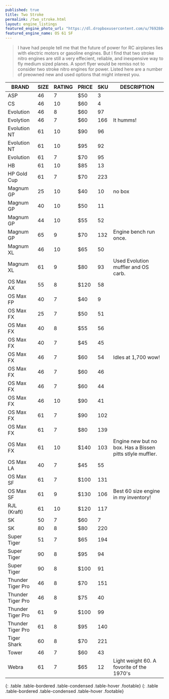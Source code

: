 ```yaml
---
published: true
title: Two Stroke
permalink: /two_stroke.html
layout: engine_listings
featured_engine_photo_url: "https://dl.dropboxusercontent.com/u/76928840/Website%20Photos/featured/2-stroke.jpg"
featured_engine_name: OS 61 SF
---
```























> I have had people tell me that the future of power for RC airplanes lies with electric motors or gasoline engines. But I find that two stroke nitro engines are still a very effecient, reliable, and inexpensive way to fly medium sized planes. A sport flyer would be remiss not to consider two stroke nitro engines for power. Listed here are a number of preowned new and used options that might interest you.

BRAND             | SIZE  | RATING | PRICE | SKU   | DESCRIPTION
------------------|-------|--------|-------|-------|---------------------
ASP               | 46    | 7      | $50   | 3     |                                          
CS                | 46    | 10     | $60   | 4     |            
Evolution         | 46    | 8      | $60   | 97    |
Evolytion         | 46    | 7      | $60   | 166   | It humms!                                     
Evolution NT      | 61    | 10     | $90   | 96    |
Evolution NT      | 61    | 10     | $95   | 92    | 
Evolution         | 61    | 7      | $70   | 95    |           
HB                | 61    | 10     | $85   | 13    |
HP Gold Cup       | 61    | 7      | $70   | 223   |
Magnum GP         | 25    | 10     | $40   | 10    | no box                                       
Magnum GP         | 40    | 10     | $50   | 11    |
Magnum GP         | 44    | 10     | $55   | 52    |
Magnum GP         | 65    | 9      | $70   | 132   | Engine bench run once.                                  
Magnum XL         | 46    | 10     | $65   | 50    |
Magnum XL         | 61    | 9      | $80   | 93    | Used Evolution muffler and OS carb.                                       
OS Max AX         | 55    | 8      | $120  | 58    |                               
OS Max FP         | 40    | 7      | $40   | 9     |
OS Max FX         | 25    | 7      | $50   | 51    |                                 
OS Max FX         | 40    | 8      | $55   | 56    |
OS Max FX         | 40    | 7      | $45   | 45    |
OS Max FX         | 46    | 7      | $60   | 54    | Idles at 1,700 wow! 
OS Max FX         | 46    | 7      | $60   | 46    |
OS Max FX         | 46    | 7      | $60   | 44    |                                  
OS Max FX         | 46    | 10     | $90   | 41    |
OS Max FX         | 61    | 7      | $90   | 102   |
OS Max FX         | 61    | 7      | $80   | 139   |                                
OS Max FX         | 61    | 10     | $140  | 103   | Engine new but no box. Has a Bissen pitts stlyle muffler.
OS Max LA         | 40    | 7      | $45   | 55    |                                        
OS Max SF         | 61    | 7      | $100  | 131   |
OS Max SF         | 61    | 9      | $130  | 106   | Best 60 size engine in my inventory!                                      
RJL (Kraft)       | 61    | 10     | $120  | 117   |
SK                | 50    | 7      | $60   | 7     |                                                
SK                | 80    | 8      | $80   | 220   |
Super Tiger       | 51    | 7      | $65   | 194   |                                       
Super Tiger       | 90    | 8      | $95   | 94    |
Super Tiger       | 90    | 8      | $100  | 91    |                               
Thunder Tiger Pro | 46    | 8      | $70   | 151   |
Thunder Tiger Pro | 46    | 8      | $75   | 40    |                            
Thunder Tiger Pro | 61    | 9      | $100  | 99    |
Thunder Tiger Pro | 61    | 8      | $95   | 140   |                           
Tiger Shark       | 60    | 8      | $70   | 221   |                                         
Tower             | 46    | 7      | $60   | 43    |                                         
Webra             | 61    | 7      | $65   | 12    | Light weight 60. A fovorite of the 1970's
{: .table .table-bordered .table-condensed .table-hover .footable}
{: .table .table-bordered .table-condensed .table-hover .footable}
